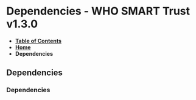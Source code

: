# Dependencies - WHO SMART Trust v1.3.0

* [**Table of Contents**](toc.md)
* [**Home**](index.md)
* **Dependencies**

## Dependencies

### Dependencies























